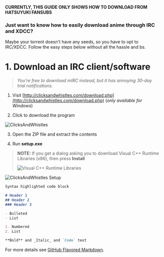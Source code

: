 **CURRENTLY, THIS GUIDE ONLY SHOWS HOW TO DOWNLOAD FROM HATSUYUKI FANSUBS**

### Just want to know how to easily download anime through IRC and XDCC?
Maybe your torrent doesn't have any seeds, so you have to opt to IRC/XDCC.
Follow the easy steps below without all the hassle and bs.

# 1. Download an IRC client/software

> _You're free to download mIRC instead, but it has annoying 30-day trial notifications._

1. Visit [http://clicksandwhistles.com/download.php](http://clicksandwhistles.com/download.php) (_only available for Windows_)

2. Click to download the program

![ClicksAndWhistles](https://i.imgur.com/Y0PmYHQ.png)

3. Open the ZIP file and extract the contents

4. Run **setup.exe**

> **NOTE:** If you get a dialog asking you to download Visual C++ Runtime Libraries (x86), then press **Install**
>
> ![Visual C++ Runtime Libraries](https://i.imgur.com/jiJIQG7.png)

![ClicksAndWhistles Setup](https://i.imgur.com/caLUKoa.png)

```markdown
Syntax highlighted code block

# Header 1
## Header 2
### Header 3

- Bulleted
- List

1. Numbered
2. List

**Bold** and _Italic_ and `Code` text
```

For more details see [GitHub Flavored Markdown](https://guides.github.com/features/mastering-markdown/).
